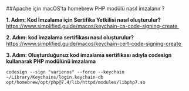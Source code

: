 ##Apache için macOS'ta homebrew PHP modülü nasıl imzalanır ?

**1. Adım: Kod İmzalama için Sertifika Yetkilisi nasıl oluşturulur?**
https://www.simplified.guide/macos/keychain-ca-code-signing-create 

**2. Adım: kod imzalama sertifikası nasıl oluşturulur?**
https://www.simplified.guide/macos/keychain-cert-code-signing-create 

**3. Adım: Oluşturduğunuz kod imzalama sertifikası adıyla codesign kullanarak PHP modülünü imzalama**

`codesign --sign "varienos" --force --keychain ~/Library/Keychains/login.keychain-db opt/homebrew/opt/php@7.4/lib/httpd/modules/libphp7.so`
